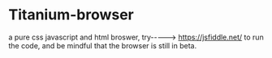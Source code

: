 # Titanium-browser
a pure css javascript and html broswer, try-----> https://jsfiddle.net/ to run the code, and be mindful that the browser is still in beta.
